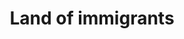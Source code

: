 ---
pid: ws79
title: Land of immigrants
location_transcription: City Hall
coordinates: "[-75.163779269193, 39.952345822915]"
zipcode: '11216'
gen_neighborhood: 
neighborhood: 
outside_phl: 'Brooklyn NY '
age: '30'
age_range: 30-39
instagram: 
image_file_name: ws_79.jpg
proposal_transcription: "#NAME?"
topic: Immigration,Freedom
topic_summary: 0, 0
type: Other No Form
keywords_other: 
credit: Alex Santana
image_labels: 
twitter: alexgis
facebook: 
permalink: "/monuments/ws79/"
layout: item-page
---